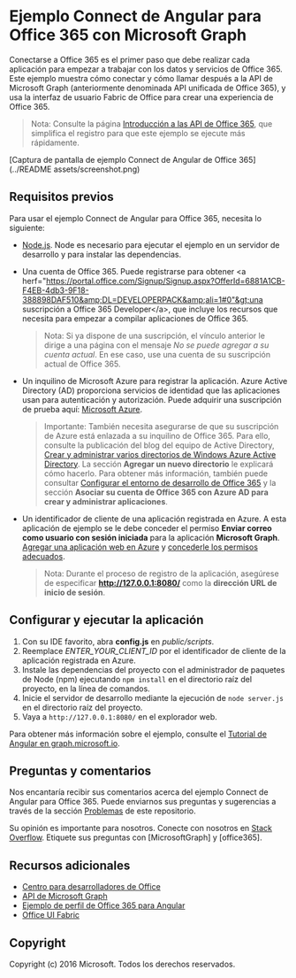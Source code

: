 # Ejemplo Connect de Angular para Office 365 con Microsoft Graph

Conectarse a Office 365 es el primer paso que debe realizar cada aplicación para empezar a trabajar con los datos y servicios de Office 365. Este ejemplo muestra cómo conectar y cómo llamar después a la API de Microsoft Graph (anteriormente denominada API unificada de Office 365), y usa la interfaz de usuario Fabric de Office para crear una experiencia de Office 365.

> Nota: Consulte la página [Introducción a las API de Office 365](http://dev.office.com/getting-started/office365apis?platform=option-angular#setup), que simplifica el registro para que este ejemplo se ejecute más rápidamente.

[Captura de pantalla de ejemplo Connect de Angular de Office 365](../README assets/screenshot.png)

## Requisitos previos

Para usar el ejemplo Connect de Angular para Office 365, necesita lo siguiente:
* [Node.js](https://nodejs.org/). Node es necesario para ejecutar el ejemplo en un servidor de desarrollo y para instalar las dependencias. 
* Una cuenta de Office 365. Puede registrarse para obtener &lt;a herf="https://portal.office.com/Signup/Signup.aspx?OfferId=6881A1CB-F4EB-4db3-9F18-388898DAF510&amp;DL=DEVELOPERPACK&amp;ali=1#0"&gt;una suscripción a Office 365 Developer&lt;/a&gt;, que incluye los recursos que necesita para empezar a compilar aplicaciones de Office 365.

     > Nota: Si ya dispone de una suscripción, el vínculo anterior le dirige a una página con el mensaje *No se puede agregar a su cuenta actual*. En ese caso, use una cuenta de su suscripción actual de Office 365.
* Un inquilino de Microsoft Azure para registrar la aplicación. Azure Active Directory (AD) proporciona servicios de identidad que las aplicaciones usan para autenticación y autorización. Puede adquirir una suscripción de prueba aquí: [Microsoft Azure](https://account.windowsazure.com/SignUp).

     > Importante: También necesita asegurarse de que su suscripción de Azure está enlazada a su inquilino de Office 365. Para ello, consulte la publicación del blog del equipo de Active Directory, [Crear y administrar varios directorios de Windows Azure Active Directory](http://blogs.technet.com/b/ad/archive/2013/11/08/creating-and-managing-multiple-windows-azure-active-directories.aspx). La sección **Agregar un nuevo directorio** le explicará cómo hacerlo. Para obtener más información, también puede consultar [Configurar el entorno de desarrollo de Office 365](https://msdn.microsoft.com/office/office365/howto/setup-development-environment#bk_CreateAzureSubscription) y la sección **Asociar su cuenta de Office 365 con Azure AD para crear y administrar aplicaciones**.
* Un identificador de cliente de una aplicación registrada en Azure. A esta aplicación de ejemplo se le debe conceder el permiso **Enviar correo como usuario con sesión iniciada** para la aplicación **Microsoft Graph**. [Agregar una aplicación web en Azure](https://msdn.microsoft.com/office/office365/HowTo/add-common-consent-manually#bk_RegisterWebApp) y [concederle los permisos adecuados](https://github.com/OfficeDev/O365-Angular-Microsoft-Graph-Connect/wiki/Grant-permissions-to-the-Connect-application-in-Azure).

     > Nota: Durante el proceso de registro de la aplicación, asegúrese de especificar **http://127.0.0.1:8080/** como la **dirección URL de inicio de sesión**.

## Configurar y ejecutar la aplicación

1. Con su IDE favorito, abra **config.js** en *public/scripts*.
2. Reemplace *ENTER_YOUR_CLIENT_ID* por el identificador de cliente de la aplicación registrada en Azure.
3. Instale las dependencias del proyecto con el administrador de paquetes de Node (npm) ejecutando ```npm install``` en el directorio raíz del proyecto, en la línea de comandos.
4. Inicie el servidor de desarrollo mediante la ejecución de ```node server.js``` en el directorio raíz del proyecto.
5. Vaya a ```http://127.0.0.1:8080/``` en el explorador web.

Para obtener más información sobre el ejemplo, consulte el [Tutorial de Angular en graph.microsoft.io](http://graph.microsoft.io/docs/platform/angular). 

## Preguntas y comentarios

Nos encantaría recibir sus comentarios acerca del ejemplo Connect de Angular para Office 365. Puede enviarnos sus preguntas y sugerencias a través de la sección [Problemas](https://github.com/OfficeDev/O365-Angular-Microsoft-Graph-Connect/issues) de este repositorio.

Su opinión es importante para nosotros. Conecte con nosotros en [Stack Overflow](http://stackoverflow.com/questions/tagged/office365+or+microsoftgraph). Etiquete sus preguntas con [MicrosoftGraph] y [office365].
  
## Recursos adicionales

* [Centro para desarrolladores de Office](http://dev.office.com/)
* [API de Microsoft Graph](http://graph.microsoft.io)
* [Ejemplo de perfil de Office 365 para Angular](https://github.com/OfficeDev/O365-Angular-Profile)
* [Office UI Fabric](http://dev.office.com/fabric)

## Copyright
Copyright (c) 2016 Microsoft. Todos los derechos reservados.


